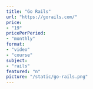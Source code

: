 ```yaml
---
title: "Go Rails"
url: "https://gorails.com/"
price: 
- "19"
pricePerPeriod: 
- "monthly"
format: 
- "video"
- "course"
subject: 
- "rails"
featured: "n"
picture: "/static/go-rails.png"
---
```

